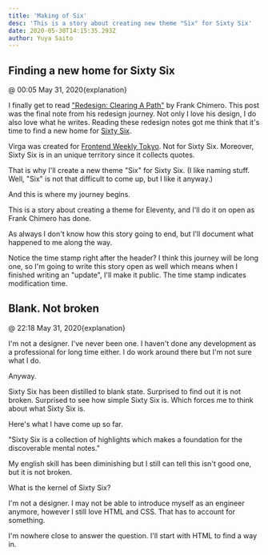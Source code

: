 ```yaml
---
title: 'Making of Six'
desc: 'This is a story about creating new theme "Six" for Sixty Six'
date: 2020-05-30T14:15:35.293Z
author: Yuya Saito
---
```


## Finding a new home for Sixty Six

@ 00:05 May 31, 2020{explanation}

I finally get to read ["Redesign: Clearing A Path"](https://frankchimero.com/blog/2020/redesign-wrapping-up/) by Frank Chimero. This post was the final note from his redesign journey.
Not only I love his design, I do also love what he writes. Reading these redesign notes got me think that it's time to find a new home for [Sixty Six](https://sixtysix.frontendweekly.tokyo/).

Virga was created for [Frontend Weekly Tokyo](https://frontendweekly.tokyo/). Not for Sixty Six. Moreover, Sixty Six is in an unique territory since it collects quotes.

That is why I'll create a new theme "Six" for Sixty Six. (I like naming stuff. Well, "Six" is not that difficult to come up, but I like it anyway.)

And this is where my journey begins.

This is a story about creating a theme for Eleventy, and I'll do it on open as Frank Chimero has done.

As always I don't know how this story going to end, but I'll document what happened to me along the way.

Notice the time stamp right after the header?
I think this journey will be long one, so I'm going to write this story open as well which means when I finished writing an "update", I'll make it public.
The time stamp indicates modification time.

## Blank. Not broken

@ 22:18 May 31, 2020{explanation}

I'm not a designer. I've never been one.
I haven't done any development as a professional for long time either.
I do work around there but I'm not sure what I do.

Anyway.

Sixty Six has been distilled to blank state. Surprised to find out it is not broken. Surprised to see how simple Sixty Six is.
Which forces me to think about what Sixty Six is.

Here's what I have come up so far.

"Sixty Six is a collection of highlights which makes a foundation for the discoverable mental notes."

My english skill has been diminishing but I still can tell this isn't good one, but it is not broken.

What is the kernel of Sixty Six?

I'm not a designer. I may not be able to introduce myself as an engineer anymore, however I still love HTML and CSS. That has to account for something.

I'm nowhere close to answer the question.
I'll start with HTML to find a way in.
